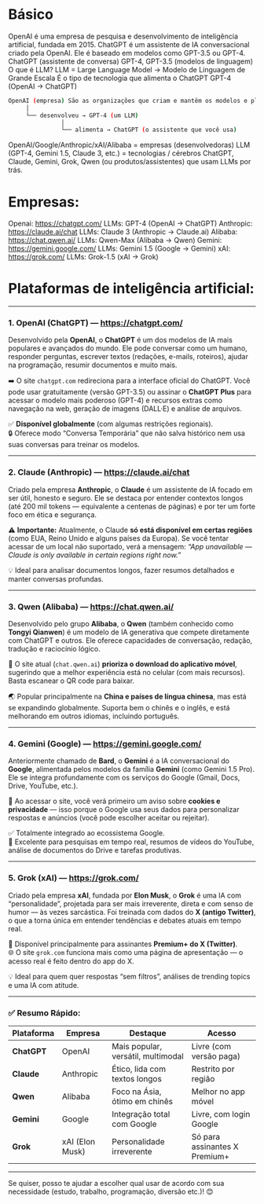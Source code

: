 # Básico

OpenAI é uma empresa de pesquisa e desenvolvimento de inteligência artificial, fundada em 2015.
ChatGPT é um assistente de IA conversacional criado pela OpenAI. Ele é baseado em modelos como GPT-3.5 ou GPT-4.
ChatGPT (assistente de conversa)
GPT-4, GPT-3.5 (modelos de linguagem)
O que é LLM?
LLM = Large Language Model → Modelo de Linguagem de Grande Escala
É o tipo de tecnologia que alimenta o ChatGPT
GPT-4 (OpenAI → ChatGPT)

```bash
OpenAI (empresa) São as organizações que criam e mantêm os modelos e plataformas
     │
     └── desenvolveu → GPT-4 (um LLM)
               │
               └── alimenta → ChatGPT (o assistente que você usa)
```

OpenAI/Google/Anthropic/xAI/Alibaba = empresas (desenvolvedoras)
LLM (GPT-4, Gemini 1.5, Claude 3, etc.) = tecnologias / cérebros
ChatGPT, Claude, Gemini, Grok, Qwen (ou produtos/assistentes) que usam LLMs por trás.

# Empresas:

Openai: https://chatgpt.com/ LLMs: GPT-4 (OpenAI → ChatGPT)
Anthropic: https://claude.ai/chat LLMs: Claude 3 (Anthropic → Claude.ai)
Alibaba: https://chat.qwen.ai/ LLMs: Qwen-Max (Alibaba → Qwen)
Gemini: https://gemini.google.com/ LLMs: Gemini 1.5 (Google → Gemini)
xAI: https://grok.com/ LLMs: Grok-1.5 (xAI → Grok)

# Plataformas de inteligência artificial:

---

### **1. OpenAI (ChatGPT) — https://chatgpt.com/**

Desenvolvido pela **OpenAI**, o **ChatGPT** é um dos modelos de IA mais populares e avançados do mundo. Ele pode conversar como um humano, responder perguntas, escrever textos (redações, e-mails, roteiros), ajudar na programação, resumir documentos e muito mais.

➡️ O site `chatgpt.com` redireciona para a interface oficial do ChatGPT. Você pode usar gratuitamente (versão GPT-3.5) ou assinar o **ChatGPT Plus** para acessar o modelo mais poderoso (GPT-4) e recursos extras como navegação na web, geração de imagens (DALL·E) e análise de arquivos.

✅ **Disponível globalmente** (com algumas restrições regionais).  
🔒 Oferece modo “Conversa Temporária” que não salva histórico nem usa suas conversas para treinar os modelos.

---

### **2. Claude (Anthropic) — https://claude.ai/chat**

Criado pela empresa **Anthropic**, o **Claude** é um assistente de IA focado em ser útil, honesto e seguro. Ele se destaca por entender contextos longos (até 200 mil tokens — equivalente a centenas de páginas) e por ter um forte foco em ética e segurança.

⚠️ **Importante:** Atualmente, o Claude **só está disponível em certas regiões** (como EUA, Reino Unido e alguns países da Europa). Se você tentar acessar de um local não suportado, verá a mensagem: _“App unavailable — Claude is only available in certain regions right now.”_

💡 Ideal para analisar documentos longos, fazer resumos detalhados e manter conversas profundas.

---

### **3. Qwen (Alibaba) — https://chat.qwen.ai/**

Desenvolvido pelo grupo **Alibaba**, o **Qwen** (também conhecido como **Tongyi Qianwen**) é um modelo de IA generativa que compete diretamente com ChatGPT e outros. Ele oferece capacidades de conversação, redação, tradução e raciocínio lógico.

📱 O site atual (`chat.qwen.ai`) **prioriza o download do aplicativo móvel**, sugerindo que a melhor experiência está no celular (com mais recursos). Basta escanear o QR code para baixar.

🌏 Popular principalmente na **China e países de língua chinesa**, mas está se expandindo globalmente. Suporta bem o chinês e o inglês, e está melhorando em outros idiomas, incluindo português.

---

### **4. Gemini (Google) — https://gemini.google.com/**

Anteriormente chamado de **Bard**, o **Gemini** é a IA conversacional do **Google**, alimentada pelos modelos da família **Gemini** (como Gemini 1.5 Pro). Ele se integra profundamente com os serviços do Google (Gmail, Docs, Drive, YouTube, etc.).

🔹 Ao acessar o site, você verá primeiro um aviso sobre **cookies e privacidade** — isso porque o Google usa seus dados para personalizar respostas e anúncios (você pode escolher aceitar ou rejeitar).

✅ Totalmente integrado ao ecossistema Google.  
🎯 Excelente para pesquisas em tempo real, resumos de vídeos do YouTube, análise de documentos do Drive e tarefas produtivas.

---

### **5. Grok (xAI) — https://grok.com/**

Criado pela empresa **xAI**, fundada por **Elon Musk**, o **Grok** é uma IA com “personalidade”, projetada para ser mais irreverente, direta e com senso de humor — às vezes sarcástica. Foi treinada com dados do **X (antigo Twitter)**, o que a torna única em entender tendências e debates atuais em tempo real.

🚀 Disponível principalmente para assinantes **Premium+ do X (Twitter)**.  
🌐 O site `grok.com` funciona mais como uma página de apresentação — o acesso real é feito dentro do app do X.

💡 Ideal para quem quer respostas “sem filtros”, análises de trending topics e uma IA com atitude.

---

### ✅ Resumo Rápido:

| Plataforma  | Empresa         | Destaque                           | Acesso                        |
| ----------- | --------------- | ---------------------------------- | ----------------------------- |
| **ChatGPT** | OpenAI          | Mais popular, versátil, multimodal | Livre (com versão paga)       |
| **Claude**  | Anthropic       | Ético, lida com textos longos      | Restrito por região           |
| **Qwen**    | Alibaba         | Foco na Ásia, ótimo em chinês      | Melhor no app móvel           |
| **Gemini**  | Google          | Integração total com Google        | Livre, com login Google       |
| **Grok**    | xAI (Elon Musk) | Personalidade irreverente          | Só para assinantes X Premium+ |

---

Se quiser, posso te ajudar a escolher qual usar de acordo com sua necessidade (estudo, trabalho, programação, diversão etc.)! 😊
